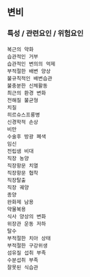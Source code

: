 ## 변비




### 특성 / 관련요인 / 위험요인

>                
    
    복근의 약화
    습관적인 거부
    습관적인 변의의 억제
    부적절한 배변 양상
    불규칙적인 배변습관
    불충분한 신체활동
    최근의 환경 변화
    전해질 불균형
    치질
    히르슈스프룽병
    신경학적 손상
    비만
    수술후 방광 폐색
    임신
    전립샘 비대
    직장 농양
    직장항문 치열
    직장항문 협착
    직장탈출
    직장 궤양
    종양
    완화제 남용
    약물복용
    식사 양상의 변화
    위장관 운동 저하
    탈수
    부적절한 치아 상태
    부적절한 구강위생
    섬유질 섭취 부족
    수분섭취 부족
    잘못된 식습관

